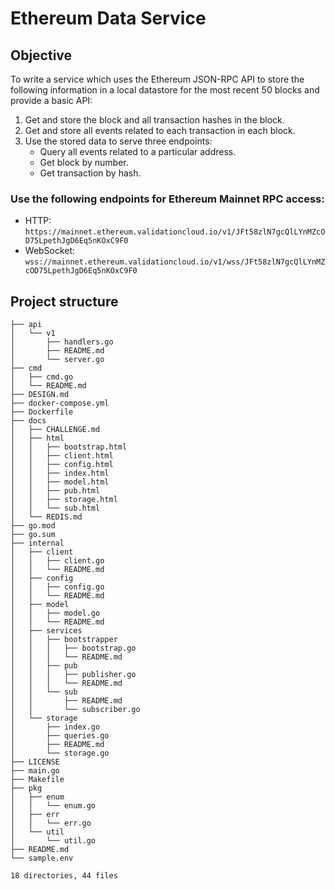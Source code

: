 # Ethereum Data Service

## Objective

To write a service which uses the Ethereum JSON-RPC API to store the following information in a local datastore for the most recent 50 blocks and provide a basic API:

1. Get and store the block and all transaction hashes in the block.
2. Get and store all events related to each transaction in each block.
3. Use the stored data to serve three endpoints:
   - Query all events related to a particular address.
   - Get block by number.
   - Get transaction by hash.

### Use the following endpoints for Ethereum Mainnet RPC access:
- HTTP: `https://mainnet.ethereum.validationcloud.io/v1/JFt58zlN7gcQlLYnMZcOD75LpethJgD6Eq5nKOxC9F0`
- WebSocket: `wss://mainnet.ethereum.validationcloud.io/v1/wss/JFt58zlN7gcQlLYnMZcOD75LpethJgD6Eq5nKOxC9F0`

## Project structure

```
├── api
│   └── v1
│       ├── handlers.go
│       ├── README.md
│       └── server.go
├── cmd
│   ├── cmd.go
│   └── README.md
├── DESIGN.md
├── docker-compose.yml
├── Dockerfile
├── docs
│   ├── CHALLENGE.md
│   ├── html
│   │   ├── bootstrap.html
│   │   ├── client.html
│   │   ├── config.html
│   │   ├── index.html
│   │   ├── model.html
│   │   ├── pub.html
│   │   ├── storage.html
│   │   └── sub.html
│   └── REDIS.md
├── go.mod
├── go.sum
├── internal
│   ├── client
│   │   ├── client.go
│   │   └── README.md
│   ├── config
│   │   ├── config.go
│   │   └── README.md
│   ├── model
│   │   ├── model.go
│   │   └── README.md
│   ├── services
│   │   ├── bootstrapper
│   │   │   ├── bootstrap.go
│   │   │   └── README.md
│   │   ├── pub
│   │   │   ├── publisher.go
│   │   │   └── README.md
│   │   └── sub
│   │       ├── README.md
│   │       └── subscriber.go
│   └── storage
│       ├── index.go
│       ├── queries.go
│       ├── README.md
│       └── storage.go
├── LICENSE
├── main.go
├── Makefile
├── pkg
│   ├── enum
│   │   └── enum.go
│   ├── err
│   │   └── err.go
│   └── util
│       └── util.go
├── README.md
└── sample.env

18 directories, 44 files

```
